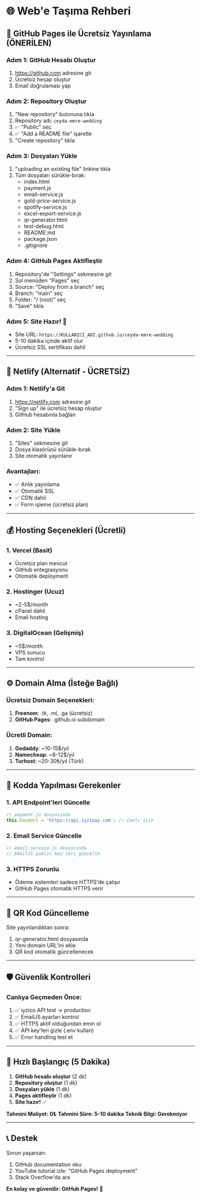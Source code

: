 # 🌐 Web'e Taşıma Rehberi

## 🚀 GitHub Pages ile Ücretsiz Yayınlama (ÖNERİLEN)

### Adım 1: GitHub Hesabı Oluştur
1. https://github.com adresine git
2. Ücretsiz hesap oluştur
3. Email doğrulaması yap

### Adım 2: Repository Oluştur
1. "New repository" butonuna tıkla
2. Repository adı: `ceyda-emre-wedding`
3. ✅ "Public" seç
4. ✅ "Add a README file" işaretle
5. "Create repository" tıkla

### Adım 3: Dosyaları Yükle
1. "uploading an existing file" linkine tıkla
2. Tüm dosyaları sürükle-bırak:
   - index.html
   - payment.js
   - email-service.js
   - gold-price-service.js
   - spotify-service.js
   - excel-export-service.js
   - qr-generator.html
   - test-debug.html
   - README.md
   - package.json
   - .gitignore

### Adım 4: GitHub Pages Aktifleştir
1. Repository'de "Settings" sekmesine git
2. Sol menüden "Pages" seç
3. Source: "Deploy from a branch" seç
4. Branch: "main" seç
5. Folder: "/ (root)" seç
6. "Save" tıkla

### Adım 5: Site Hazır! 🎉
- Site URL: `https://KULLANICI_ADI.github.io/ceyda-emre-wedding`
- 5-10 dakika içinde aktif olur
- Ücretsiz SSL sertifikası dahil

---

## 🌟 Netlify (Alternatif - ÜCRETSİZ)

### Adım 1: Netlify'a Git
1. https://netlify.com adresine git
2. "Sign up" ile ücretsiz hesap oluştur
3. GitHub hesabınla bağlan

### Adım 2: Site Yükle
1. "Sites" sekmesine git
2. Dosya klasörünü sürükle-bırak
3. Site otomatik yayınlanır

### Avantajları:
- ✅ Anlık yayınlama
- ✅ Otomatik SSL
- ✅ CDN dahil
- ✅ Form işleme (ücretsiz plan)

---

## 💰 Hosting Seçenekleri (Ücretli)

### 1. Vercel (Basit)
- Ücretsiz plan mevcut
- GitHub entegrasyonu
- Otomatik deployment

### 2. Hostinger (Ucuz)
- ~2-5$/month
- cPanel dahil
- Email hosting

### 3. DigitalOcean (Gelişmiş)
- ~5$/month
- VPS sunucu
- Tam kontrol

---

## ⚙️ Domain Alma (İsteğe Bağlı)

### Ücretsiz Domain Seçenekleri:
1. **Freenom**: .tk, .ml, .ga (ücretsiz)
2. **GitHub Pages**: .github.io subdomain

### Ücretli Domain:
1. **Godaddy**: ~10-15$/yıl
2. **Namecheap**: ~8-12$/yıl
3. **Turhost**: ~20-30₺/yıl (Türk)

---

## 🔧 Kodda Yapılması Gerekenler

### 1. API Endpoint'leri Güncelle
```javascript
// payment.js dosyasında
this.baseUrl = 'https://api.iyzipay.com'; // Canlı için
```

### 2. Email Service Güncelle
```javascript
// email-service.js dosyasında
// EmailJS public key'leri güncelle
```

### 3. HTTPS Zorunlu
- Ödeme sistemleri sadece HTTPS'de çalışır
- GitHub Pages otomatik HTTPS verir

---

## 📱 QR Kod Güncelleme
Site yayınlandıktan sonra:
1. qr-generator.html dosyasında
2. Yeni domain URL'ini ekle
3. QR kod otomatik güncellenecek

---

## 🛡️ Güvenlik Kontrolleri

### Canlıya Geçmeden Önce:
1. ✅ iyzico API test → production
2. ✅ EmailJS ayarları kontrol
3. ✅ HTTPS aktif olduğundan emin ol
4. ✅ API key'leri gizle (.env kullan)
5. ✅ Error handling test et

---

## 🎯 Hızlı Başlangıç (5 Dakika)

1. **GitHub hesabı oluştur** (2 dk)
2. **Repository oluştur** (1 dk)
3. **Dosyaları yükle** (1 dk)
4. **Pages aktifleştir** (1 dk)
5. **Site hazır!** ✅

**Tahmini Maliyet: 0₺**
**Tahmini Süre: 5-10 dakika**
**Teknik Bilgi: Gerekmiyor**

---

## 📞 Destek

Sorun yaşarsan:
1. GitHub documentation oku
2. YouTube tutorial izle: "GitHub Pages deployment"
3. Stack Overflow'da ara

**En kolay ve güvenilir: GitHub Pages!** 🚀
